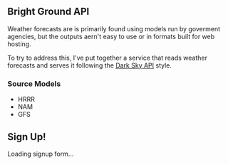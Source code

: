 ## Bright Ground API

Weather forecasts are is primarily found using models run by goverment agencies, but the outputs aern't easy to use or in formats built for web hosting.

To try to address this, I've put together a service that reads weather forecasts and serves it following the [Dark Sky API](https://darksky.net/dev/docs) style. 

### Source Models 

* HRRR
* NAM
* GFS


## Sign Up! 
<div id="api_umbrella_signup">Loading signup form...</div>

<script src="https://brightumbrella2.azurewebsites.net/assets/javascripts/all-3c841d57.js"></script>
<script src="https://code.jquery.com/jquery-1.10.2.js"></script><title></title>
<script>
 
   /* * * CONFIGURATION VARIABLES: EDIT BEFORE PASTING INTO YOUR WEBPAGE * * */
   var apiUmbrellaSignupOptions = {
     // Pick a short, unique name to identify your site, like 'gsa-auctions'
     // in this example.
     registrationSource: 'web',

     // Enter the API key you signed up for and specially configured for this
     // API key signup embed form.
     apiKey: 'fy23AoKihBQLW6YzNbEA4QSVkDAzyeYXarqpGcii',

     // Provide a URL or e-mail address to be used for customer support.
     //
     // The format for e-mail addresses can be given as either
     // 'example@example.com' or 'mailto:example@example.com'.
     contactUrl: 'https://brightground.digital/contact',

     // Provide the name of your developer site. This will appear in the
     // subject of the welcome e-mail as "Your {{siteName}} API key".
     siteName: 'Bright Ground API',

     // Provide a sender name for who the welcome email appears from. The
     // actual address will be "noreply@api.data.gov", but this will
     // change the name of the displayed sender in this fashion:
     // "{{emailFromName}} <noreply@api.data.gov>".
     emailFromName: 'noreply@brightground.digital',

     // Provide an example URL you want to show to users after they signup.
     // This can be any API endpoint on your server, and you can use the
     // special {{api_key}} variable to automatically substitute in the API
     // key the user just signed up for.
     exampleApiUrl: 'https://api.data.gov/gsa/auctions?api_key={{api_key}}&format=JSON',

     // OPTIONAL: Provide extra content to display on the signup confirmation
     // page. This will be displayed below the user's API key and the example
     // API URL are shown. HTML is allowed. Defaults to ""
     signupConfirmationMessage: 'Success!',

     // OPTIONAL: Set to true to verify the user's e-mail address by only
     // sending them their API key via e-mail, and not displaying it on the
     // signup confirmation web page. Defaults to false.
     verifyEmail: false,

     // OPTIONAL: Set to false to disable sending a welcome e-mail to the
     // user after signing up. Defaults to true.
     sendWelcomeEmail: true,

     // OPTIONAL: Provide an extra input field to ask for the user's website.
     // Defaults to false.
     // websiteInput: true,

     // OPTIONAL: Provide an extra checkbox asking the user to agree to terms
     // and conditions before signing up. Defaults to false.
     termsCheckbox: true,

     // OPTIONAL: If the terms & conditions checkbox is enabled, link to this
     // URL for your API's terms & conditions. Defaults to "".
     termsUrl: "https://brightground.digital/api-terms/",
   };

   /* * * DON'T EDIT BELOW THIS LINE * * */
   (function() {
     var apiUmbrella = document.createElement('script'); apiUmbrella.type = 'text/javascript'; apiUmbrella.async = true;
     apiUmbrella.src = 'https://brightumbrella2.azurewebsites.net/assets/javascripts/signup_embed.js';
     (document.getElementsByTagName('head')[0] || document.getElementsByTagName('body')[0]).appendChild(apiUmbrella);
   })();
</script>